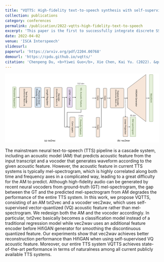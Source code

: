 ```yaml
---
title: "VQTTS: High-fidelity text-to-speech synthesis with self-supervised VQ acoustic feature"
collection: publications
category: conferences
permalink: /publication/2022-vqtts-high-fidelity-text-to-speech
excerpt: 'This paper is the first to successfully integrate discrete SSL features in TTS that produces a competitive high-fidelity TTS system.'
date: 2022-04-02
venue: 'ISCA Interspeech'
slidesurl: 
paperurl: 'https://arxiv.org/pdf/2204.00768'
demourl: 'https://cpdu.github.io/vqtts/'
citation: 'Chenpeng Du, <b>Yiwei Guo</b>, Xie Chen, Kai Yu. (2022). &quot;VQTTS: High-fidelity text-to-speech synthesis with self-supervised VQ acoustic feature.&quot; <i>In Proc. ISCA Interspeech</i>, 2022, pp.1596-1600.'
---
```


<img src="/images/vqtts.jpg" alt="drawing" class="center"/>

The mainstream neural text-to-speech (TTS) pipeline is a cascade system, including an acoustic model (AM) that predicts acoustic feature from the input transcript and a vocoder that generates waveform according to the given acoustic feature. However, the acoustic feature in current TTS systems is typically mel-spectrogram, which is highly correlated along both time and frequency axes in a complicated way, leading to a great difficulty for the AM to predict. Although high-fidelity audio can be generated by recent neural vocoders from ground-truth (GT) mel-spectrogram, the gap between the GT and the predicted mel-spectrogram from AM degrades the performance of the entire TTS system. In this work, we propose VQTTS, consisting of an AM txt2vec and a vocoder vec2wav, which uses self-supervised vector-quantized (VQ) acoustic feature rather than mel-spectrogram. We redesign both the AM and the vocoder accordingly. In particular, txt2vec basically becomes a classification model instead of a traditional regression model while vec2wav uses an additional feature encoder before HifiGAN generator for smoothing the discontinuous quantized feature. Our experiments show that vec2wav achieves better reconstruction performance than HifiGAN when using self-supervised VQ acoustic feature. Moreover, our entire TTS system VQTTS achieves state-of-the-art performance in terms of naturalness among all current publicly available TTS systems.
